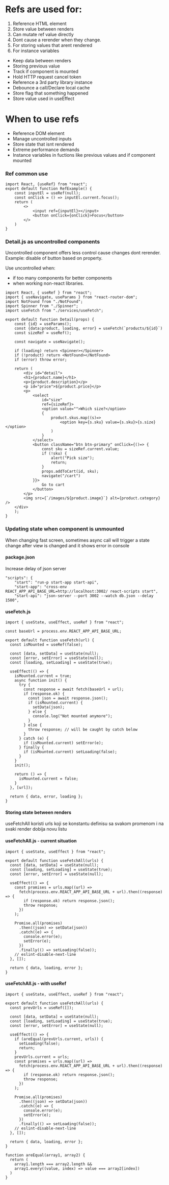 # Refs are used for:
1. Reference HTML element
2. Store value between renders
3. Can mutate ref value directly
4. Dont cause a rerender when they change.
5. For storing values that arent rendered
6. For instance variables
- Keep data between renders
- Storing previous value
- Track if component is mounted
- Hold HTTP request cancel token
- Reference a 3rd party library instance
- Debounce a call/Declare local cache
- Store flag that something happened
- Store value used in useEffect

# When to use refs
- Reference DOM element
- Manage uncontrolled inputs
- Store state that isnt rendered
- Extreme performance demands
- Instance variables in fuctions like previous values and if component mounted

### Ref common use
```
import React, {useRef} from "react";
export default function RefExample() {
    const inputEl = useRef(null);
    const onClick = () => inputEl.current.focus();
    return (
        <>
            <input ref={inputEl}></input>
            <button onClick={onClick}>Focus</button>
        </>
    )
}
```

### Detail.js as uncontrolled components
Uncontrolled component offers less control cause changes dont rerender. Example: disable of button based on property.

Use uncontrolled when:
- if too many components for better components
- when working non-react libraries.
```
import React, { useRef } from "react";
import { useNavigate, useParams } from "react-router-dom";
import NotFound from "./NotFound";
import Spinner from "./Spinner";
import useFetch from "./services/useFetch";

export default function Detail(props) {
    const {id} = useParams();
    const {data:product, loading, error} = useFetch(`products/${id}`)
    const sizeRef = useRef();

    const navigate = useNavigate();

    if (loading) return <Spinner></Spinner>
    if (!product) return <NotFound></NotFound>
    if (error) throw error;

    return (
        <div id="detail">
        <h1>{product.name}</h1>
        <p>{product.description}</p>
        <p id="price">${product.price}</p>
        <p>
            <select
                id="size"
                ref={sizeRef}>   
                <option value="">Which size?</option>        
                {
                    product.skus.map((s)=> 
                        <option key={s.sku} value={s.sku}>{s.size}</option>        
                    )
                }
            </select>
            <button className="btn btn-primary" onClick={()=> {
                const sku = sizeRef.current.value;
                if (!sku) {
                    alert("Pick size");
                    return;
                }
                props.addToCart(id, sku);
                navigate("/cart")
            }}>
                Go to cart
            </button>
        </p>
        <img src={`/images/${product.image}`} alt={product.category} />
    </div>
    );
}
```

### Updating state when component is unmounted
When changing fast screen, sometimes async call will trigger a state change after view is changed and it shows error in console

#### package.json
Increase delay of json server
```
"scripts": {
    "start": "run-p start-app start-api",
    "start-app": "cross-env REACT_APP_API_BASE_URL=http://localhost:3002/ react-scripts start",
    "start-api": "json-server --port 3002 --watch db.json --delay 1500",
```

#### useFetch.js
```
import { useState, useEffect, useRef } from "react";

const baseUrl = process.env.REACT_APP_API_BASE_URL;

export default function useFetch(url) {
  const isMounted = useRef(false);

  const [data, setData] = useState(null);
  const [error, setError] = useState(null);
  const [loading, setLoading] = useState(true);

  useEffect(() => {
    isMounted.current = true;
    async function init() {
      try {
        const response = await fetch(baseUrl + url);
        if (response.ok) {
          const json = await response.json();
          if (isMounted.current) {
            setData(json);
          } else {
            console.log("Not mounted anymore");
          }
        } else {
          throw response; // will be caught by catch below
        }
      } catch (e) {
        if (isMounted.current) setError(e);
      } finally {
        if (isMounted.current) setLoading(false);
      }
    }
    init();

    return () => {
      isMounted.current = false;   
    }
  }, [url]);

  return { data, error, loading };
}
```

#### Storing state between renders
useFetchAll koristi urls koji se konstantu definisu sa svakom promenom i na svaki render dobija novu listu

#### useFetchAll.js - current situation
```
import { useState, useEffect } from "react";

export default function useFetchAll(urls) {
  const [data, setData] = useState(null);
  const [loading, setLoading] = useState(true);
  const [error, setError] = useState(null);

  useEffect(() => {
    const promises = urls.map((url) =>
      fetch(process.env.REACT_APP_API_BASE_URL + url).then((response) => {
        if (response.ok) return response.json();
        throw response;
      })
    );

    Promise.all(promises)
      .then((json) => setData(json))
      .catch((e) => {
        console.error(e);
        setError(e);
      })
      .finally(() => setLoading(false));
    // eslint-disable-next-line
  }, []);

  return { data, loading, error };
}
```

#### useFetchAll.js - with useRef
```
import { useState, useEffect, useRef } from "react";

export default function useFetchAll(urls) {
  const prevUrls = useRef([]);

  const [data, setData] = useState(null);
  const [loading, setLoading] = useState(true);
  const [error, setError] = useState(null);

  useEffect(() => {
    if (areEqual(prevUrls.current, urls)) {
      setLoading(false);
      return;
    }
    prevUrls.current = urls;
    const promises = urls.map((url) =>
      fetch(process.env.REACT_APP_API_BASE_URL + url).then((response) => {
        if (response.ok) return response.json();
        throw response;
      })
    );

    Promise.all(promises)
      .then((json) => setData(json))
      .catch((e) => {
        console.error(e);
        setError(e);
      })
      .finally(() => setLoading(false));
    // eslint-disable-next-line
  }, []);

  return { data, loading, error };
}

function areEqual(array1, array2) {
  return (
    array1.length === array2.length &&
    array1.every((value, index) => value === array2[index])
  )
}
```